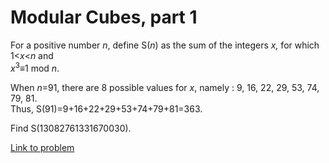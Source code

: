 # Modular Cubes, part 1

<p>
For a positive number <var>n</var>, define S(<var>n</var>) as the sum of the integers <var>x,</var> for which 1&lt;<var>x</var>&lt;<var>n</var> and<br /><var>x</var><sup>3</sup>≡1 mod <var>n</var>.
</p>
<p>
When <var>n</var>=91, there are 8 possible values for <var>x</var>, namely : 9, 16, 22, 29, 53, 74, 79, 81.<br />
Thus, S(91)=9+16+22+29+53+74+79+81=363.</p>
<p>
Find S(13082761331670030).
</p>


[Link to problem](https://projecteuler.net/problem=271)
